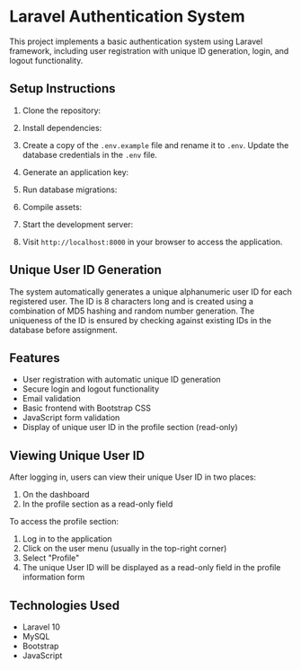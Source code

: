 # Laravel Authentication System

This project implements a basic authentication system using Laravel framework, including user registration with unique ID generation, login, and logout functionality.

## Setup Instructions

1. Clone the repository:
2. Install dependencies:
3. Create a copy of the `.env.example` file and rename it to `.env`. Update the database credentials in the `.env` file.

4. Generate an application key:
5. Run database migrations:

6. Compile assets:
7. Start the development server:

8. Visit `http://localhost:8000` in your browser to access the application.

## Unique User ID Generation

The system automatically generates a unique alphanumeric user ID for each registered user. The ID is 8 characters long and is created using a combination of MD5 hashing and random number generation. The uniqueness of the ID is ensured by checking against existing IDs in the database before assignment.

## Features

- User registration with automatic unique ID generation
- Secure login and logout functionality
- Email validation
- Basic frontend with Bootstrap CSS
- JavaScript form validation
- Display of unique user ID in the profile section (read-only)

## Viewing Unique User ID

After logging in, users can view their unique User ID in two places:
1. On the dashboard
2. In the profile section as a read-only field

To access the profile section:
1. Log in to the application
2. Click on the user menu (usually in the top-right corner)
3. Select "Profile"
4. The unique User ID will be displayed as a read-only field in the profile information form

## Technologies Used

- Laravel 10
- MySQL
- Bootstrap
- JavaScript